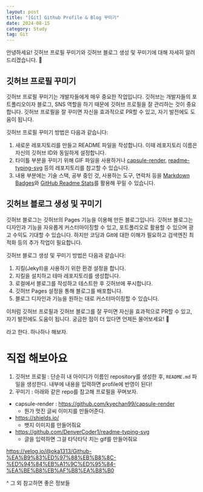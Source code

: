 ```yaml
---
layout: post
title: "[Git] Github Profile & Blog 꾸미기"
date: 2024-08-15
category: Study
tag: Git
---
```

안녕하세요! 깃허브 프로필 꾸미기와 깃허브 블로그 생성 및 꾸미기에 대해 자세히 알려드리겠습니다. 🙂

## **깃허브 프로필 꾸미기**

깃허브 프로필 꾸미기는 개발자들에게 매우 중요한 작업입니다. 깃허브는 개발자들의 포트폴리오이자 블로그, SNS 역할을 하기 때문에 깃허브 프로필을 잘 관리하는 것이 중요합니다. 깃허브 프로필을 잘 꾸미면 자신을 효과적으로 PR할 수 있고, 자기 발전에도 도움이 됩니다.

깃허브 프로필 꾸미기 방법은 다음과 같습니다:

1. 새로운 레포지토리를 만들고 README 파일을 작성합니다. 이때 레포지토리 이름은 자신의 깃허브 ID와 동일하게 설정합니다.
2. 타이틀 부분을 꾸미기 위해 GIF 파일을 사용하거나 [capsule-render](https://github.com/kyechan99/capsule-render), [readme-typing-svg](https://github.com/DenverCoder1/readme-typing-svg) 등의 레포지토리를 참고할 수 있습니다.
3. 내용 부분에는 기술 스택, 공부 중인 것, 사용하는 도구, 연락처 등을 [Markdown Badges](https://github.com/alexandresanlim/Badges4-README.md-Profile)와 [GitHub Readme Stats](https://github.com/anuraghazra/github-readme-stats)를 활용해 꾸밀 수 있습니다.

## **깃허브 블로그 생성 및 꾸미기**

깃허브 블로그는 깃허브의 Pages 기능을 이용해 만든 블로그입니다. 깃허브 블로그는 디자인과 기능을 자유롭게 커스터마이징할 수 있고, 포트폴리오로 활용할 수 있으며 광고 수익도 기대할 수 있습니다. 하지만 코딩과 Git에 대한 이해가 필요하고 검색엔진 최적화 등의 추가 작업이 필요합니다.

깃허브 블로그 생성 및 꾸미기 방법은 다음과 같습니다:

1. 지킬(Jekyll)을 사용하기 위한 환경 설정을 합니다.
2. 지킬을 설치하고 테마 레포지토리를 생성합니다.
3. 로컬에서 블로그를 작성하고 테스트한 후 깃허브에 푸시합니다.
4. 깃허브 Pages 설정을 통해 블로그를 배포합니다.
5. 블로그 디자인과 기능을 원하는 대로 커스터마이징할 수 있습니다.

이처럼 깃허브 프로필과 깃허브 블로그를 잘 꾸미면 자신을 효과적으로 PR할 수 있고, 자기 발전에도 도움이 됩니다. 궁금한 점이 더 있다면 언제든 물어보세요! 🙂

라고 한다. 하나하나 해보자.

# 직접 해보아요

1. 깃허브 프로필 : 단순히 내 아이디가 이름인 repository를 생성한 후, `README.md` 파일을 생성한다. 내부에 내용을 입력하면 profile에 반영이 된다!
2. 꾸미기 : 아래와 같은 repo를 참고해 프로필을 꾸며보자.

- capsule-render : https://github.com/kyechan99/capsule-render
	- 뭔가 멋진 글씨 이미지를 만들어준다.
- https://shields.io/
	- 뱃지 이미지를 만들어줘요
- https://github.com/DenverCoder1/readme-typing-svg
	- 글을 입력하면 그걸 타닥타닥 치는 gif를 만들어줘요

https://velog.io/@oka1313/Github-%EA%B9%83%ED%97%88%EB%B8%8C-%ED%94%84%EB%A1%9C%ED%95%84-%EA%BE%B8%EB%AF%B8%EA%B8%B0

^ 그 외 참고하면 좋은 정보들
